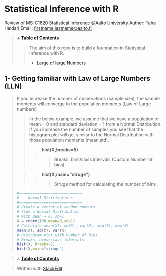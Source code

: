# Statistical Inference with R
Review of MS-C1620 Statistical Inference @Aalto University
Author:  Taha Heidari
Email: firstname.lastname@aalto.fi

<a id='TOC'></a>

>🔝	<a href='#TOC'><b>Table of Contents</b></a>
>> The aim of this repo is to build a foundation in  Statistical Inference with R. 
>> * <a href='#1.0'> Large of large Numbers</a>




<a id='1.0'></a>
## 1- Getting familiar with Law of Large Numbers (LLN)
> If you increase the number of observations (sample size), the sample moments will converge to the population moments (Law of Large numbers)
>> In the below example, we assume that we have a population of mean = 0 and standard deviation = 1 from a Normal Distribution. If you increase the number of samples you see that the histogram plot will get similar to the Normal Distribution with those population moments (mean,std). 
>>>**hist(X,breaks=5)**
>>>>Breaks: bins/class intervals (Custom Number of bins)
>
>>>**hist(X,main="struge")** 
>>>>Struge method for calculating the number of bins
> ```R
> #============================
> #    Normal Distributions
> #============================
> # Create a vector of random numbers
> # from a Normal Distribution
> # with mean = 0, sd=1
> X = rnorm(100,mean=0,sd=1)
> # Calculate mean(X); sd(X); var(X); min(X); max(X)
> mean(X); sd(X); var(X)
> # Histogram plot with number of bins
> # Breaks: bins/class intervals 
> hist(X, breaks=5) 
> hist(X,main="struge")
> ```

>🔝	<a href='#TOC'><b>Table of Contents</b></a>


> Written with [StackEdit](https://stackedit.io/).
